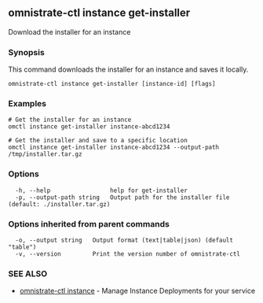 ## omnistrate-ctl instance get-installer

Download the installer for an instance

### Synopsis

This command downloads the installer for an instance and saves it locally.

```
omnistrate-ctl instance get-installer [instance-id] [flags]
```

### Examples

```
# Get the installer for an instance
omctl instance get-installer instance-abcd1234

# Get the installer and save to a specific location
omctl instance get-installer instance-abcd1234 --output-path /tmp/installer.tar.gz
```

### Options

```
  -h, --help                 help for get-installer
  -p, --output-path string   Output path for the installer file (default: ./installer.tar.gz)
```

### Options inherited from parent commands

```
  -o, --output string   Output format (text|table|json) (default "table")
  -v, --version         Print the version number of omnistrate-ctl
```

### SEE ALSO

* [omnistrate-ctl instance](omnistrate-ctl_instance.md)	 - Manage Instance Deployments for your service

